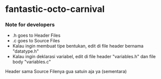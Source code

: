 # fantastic-octo-carnival

### Note for developers
- .h goes to Header Files
- .c goes to Source Files
- Kalau ingin membuat tipe bentukan, edit di file header bernama "datatype.h"
- Kalau ingin deklarasi variabel, edit di file header "variables.h" dan file body "variables.c" 

Header sama Source Filenya gua satuin aja ya (sementara)
